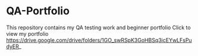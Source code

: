# QA-Portfolio
This repository contains my QA testing work and beginner portfolio
Click to view my portfolio https://drive.google.com/drive/folders/1GO_swRSpK3GoHBSq3icEYwLFsPudyER_
